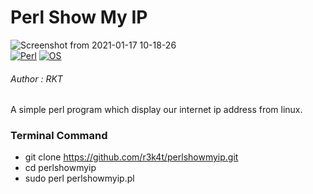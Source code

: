 

# Perl Show My IP 

![Screenshot from 2021-01-17 10-18-26](https://user-images.githubusercontent.com/69615463/104830999-ad4d2500-58ae-11eb-8e26-5b5dcb64400b.png)
<br>
[![Perl](https://img.shields.io/badge/Perl-5-purple.svg)](https://metacpan.org/release/perl/)
[![OS](https://img.shields.io/badge/Tested%20On-Linux-purple.svg)](https://en.wikipedia.org/wiki/Linux)

<h6>Author : RKT</h6>


A simple perl program which display our internet ip address from linux.


### Terminal Command ###

+ git clone https://github.com/r3k4t/perlshowmyip.git
+ cd perlshowmyip
+ sudo perl perlshowmyip.pl







